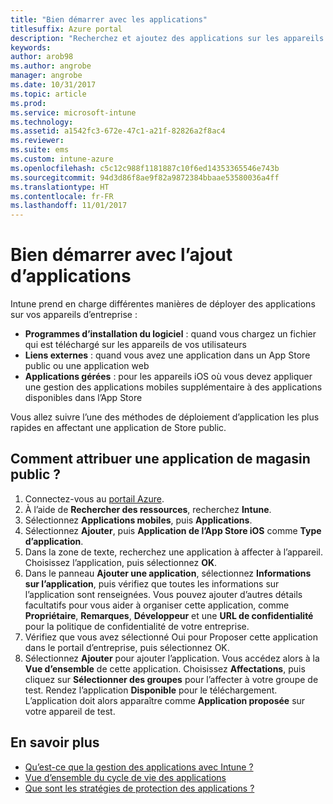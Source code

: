 ```yaml
---
title: "Bien démarrer avec les applications"
titlesuffix: Azure portal
description: "Recherchez et ajoutez des applications sur les appareils pour permettre à vos employés d’effectuer leur travail."
keywords: 
author: arob98
ms.author: angrobe
manager: angrobe
ms.date: 10/31/2017
ms.topic: article
ms.prod: 
ms.service: microsoft-intune
ms.technology: 
ms.assetid: a1542fc3-672e-47c1-a21f-82826a2f8ac4
ms.reviewer: 
ms.suite: ems
ms.custom: intune-azure
ms.openlocfilehash: c5c12c988f1181887c10f6ed14353365546e743b
ms.sourcegitcommit: 94d3d86f8ae9f82a9872384bbaae53580036a4ff
ms.translationtype: HT
ms.contentlocale: fr-FR
ms.lasthandoff: 11/01/2017
---
```

# <a name="get-started-with-adding-apps"></a>Bien démarrer avec l’ajout d’applications

Intune prend en charge différentes manières de déployer des applications sur vos appareils d’entreprise :

* **Programmes d’installation du logiciel** : quand vous chargez un fichier qui est téléchargé sur les appareils de vos utilisateurs
* __Liens externes__ : quand vous avez une application dans un App Store public ou une application web
* **Applications gérées** : pour les appareils iOS où vous devez appliquer une gestion des applications mobiles supplémentaire à des applications disponibles dans l’App Store

Vous allez suivre l’une des méthodes de déploiement d’application les plus rapides en affectant une application de Store public.

## <a name="how-do-i-assign-a-public-store-app"></a>Comment attribuer une application de magasin public ?

1. Connectez-vous au [portail Azure](https://portal.azure.com).
2. À l’aide de **Rechercher des ressources**, recherchez **Intune**.
3. Sélectionnez **Applications mobiles**, puis **Applications**.
4. Sélectionnez **Ajouter**, puis **Application de l’App Store iOS** comme **Type d’application**.
5. Dans la zone de texte, recherchez une application à affecter à l’appareil. Choisissez l’application, puis sélectionnez **OK**.
6. Dans le panneau **Ajouter une application**, sélectionnez **Informations sur l’application**, puis vérifiez que toutes les informations sur l’application sont renseignées. Vous pouvez ajouter d’autres détails facultatifs pour vous aider à organiser cette application, comme **Propriétaire**, **Remarques**, **Développeur** et une **URL de confidentialité** pour la politique de confidentialité de votre entreprise.
7. Vérifiez que vous avez sélectionné Oui pour Proposer cette application dans le portail d’entreprise, puis sélectionnez OK.
8. Sélectionnez **Ajouter** pour ajouter l’application. Vous accédez alors à la **Vue d’ensemble** de cette application. Choisissez **Affectations**, puis cliquez sur **Sélectionner des groupes** pour l’affecter à votre groupe de test. Rendez l’application **Disponible** pour le téléchargement. L’application doit alors apparaître comme **Application proposée** sur votre appareil de test.

## <a name="learn-more"></a>En savoir plus

* [Qu’est-ce que la gestion des applications avec Intune ?](app-management.md)
* [Vue d’ensemble du cycle de vie des applications](app-lifecycle.md)
* [Que sont les stratégies de protection des applications ?](app-protection-policy.md)
